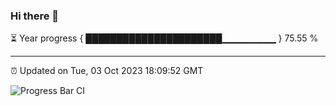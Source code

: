 ### Hi there 👋

⏳ Year progress { ██████████████████████▁▁▁▁▁▁▁▁ } 75.55 %

---

⏰ Updated on Tue, 03 Oct 2023 18:09:52 GMT

![Progress Bar CI](https://github.com/Shyam-Makwana/GitHub-Actions-Demo/workflows/Progress%20Bar%20CI/badge.svg)
